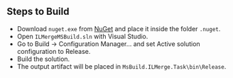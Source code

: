 Steps to Build
---
- Download `nuget.exe` from [NuGet](https://nuget.org/nuget.exe) and place it
  inside the folder `.nuget`.
- Open `ILMergeMSBuild.sln` with Visual Studio.
- Go to Build -> Configuration Manager... and set Active solution configuration
  to Release.
- Build the solution.
- The output artifact will be placed in `MsBuild.ILMerge.Task\bin\Release`.
